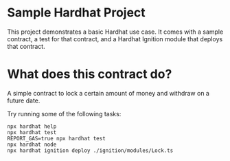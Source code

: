 # Sample Hardhat Project

This project demonstrates a basic Hardhat use case. It comes with a sample contract, a test for that contract, and a Hardhat Ignition module that deploys that contract.

# What does this contract do?

A simple contract to lock a certain amount of money and withdraw on a future date.

Try running some of the following tasks:

```shell
npx hardhat help
npx hardhat test
REPORT_GAS=true npx hardhat test
npx hardhat node
npx hardhat ignition deploy ./ignition/modules/Lock.ts
```
